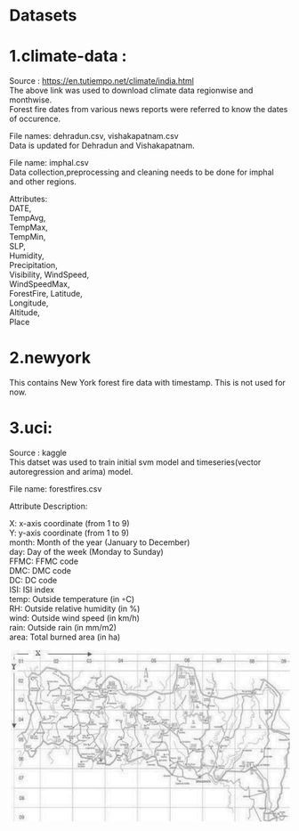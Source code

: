 # Datasets

# 1.climate-data : 
Source : https://en.tutiempo.net/climate/india.html</br>
The above link was used to download climate data regionwise and monthwise.</br> 
Forest fire dates from various news reports were referred to know the dates of occurence.</br>

File names: dehradun.csv, vishakapatnam.csv</br>
Data is updated for Dehradun and Vishakapatnam.</br>

File name: imphal.csv</br>
Data collection,preprocessing and cleaning needs to be done for imphal and other regions.

Attributes:</br>
DATE,	
TempAvg,	
TempMax,	
TempMin,	
SLP,	
Humidity,	
Precipitation,	
Visibility,	
WindSpeed,	
WindSpeedMax,	
ForestFire,	
Latitude,	
Longitude,	
Altitude,	
Place


# 2.newyork 
This contains New York forest fire data with timestamp. This is not used for now.


# 3.uci: 
Source : kaggle<br/>
This datset was used to train initial svm model and timeseries(vector autoregression and arima) model.

File name: forestfires.csv
 
 Attribute Description:
 
 X: x-axis coordinate (from 1 to 9)<br/>
 Y: y-axis coordinate (from 1 to 9)<br/>
 month: Month of the year (January to December)<br/>
 day: Day of the week (Monday to Sunday)<br/>
 FFMC: FFMC code<br/>
 DMC: DMC code<br/>
 DC: DC code<br/>
 ISI: ISI index<br/>
 temp: Outside temperature (in ◦C)<br/>
 RH: Outside relative humidity (in %)<br/>
 wind: Outside wind speed (in km/h)<br/>
 rain: Outside rain (in mm/m2)<br/>
 area: Total burned area (in ha)<br/>

![Map of montesinho park](https://github.com/akshatha-s13/forestfire_prediction/blob/master/datasets/uci/Map%20of%20Montesinho%20natural%20park.png)
